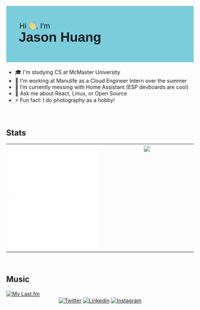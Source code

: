 ![Header Image](https://github.com/err53/err53/raw/master/header.png)
- 🎓 I'm studying CS at McMaster University
- 🔭 I'm working at Manulife as a Cloud Engineer Intern over the summer
- 🔨 I’m currently messing with Home Assistant (ESP devboards are cool)
- 💬 Ask me about React, Linux, or Open Source
- ⚡ Fun fact: I do photography as a hobby!

<br/>  

## Stats
<table>
  <tr>
    <td valign="top" width="50%">
      <div align="center">
        <img src="https://github.com/err53/github-stats/blob/master/generated/overview.svg" alt="GitHub Activity Stats" />
        <img src="https://github.com/err53/github-stats/blob/master/generated/languages.svg" alt="GitHub Language Stats" />
      </div>
    </td>
    <td valign="top" width="50%">
      <div align="center">
        <img align="center" src="https://github-profile-trophy.vercel.app/?username=err53&column=3" />
      </div>
    </td>
  </tr>
</table> 

<br/>

## Music

<a href="https://www.last.fm/user/err53">
  <img src="https://lastfm-recently-played.vercel.app/api?user=err53&count=7" alt="My Last.fm" />
</a>

<br/>

<div align="center">
  <a href="https://twitter.com/err_53" target="blank"><img align="center" src="https://cdn.jsdelivr.net/npm/simple-icons@3.0.1/icons/twitter.svg" alt="Twitter" height="30" width="30" /></a>
  <a href="https://linkedin.com/in/err53" target="blank"><img align="center" src="https://cdn.jsdelivr.net/npm/simple-icons@3.0.1/icons/linkedin.svg" alt="Linkedin" height="30" width="30" /></a>
  <a href="https://instagram.com/the.err53/" target="blank"><img align="center" src="https://cdn.jsdelivr.net/npm/simple-icons@3.0.1/icons/instagram.svg" alt="Instagram" height="30" width="30" /></a>
</div>

<!--
**err53/err53** is a ✨ _special_ ✨ repository because its `README.md` (this file) appears on your GitHub profile.

Here are some ideas to get you started:

- 🔭 I’m currently working on ...
- 🌱 I’m currently learning ...
- 👯 I’m looking to collaborate on ...
- 🤔 I’m looking for help with ...
- 💬 Ask me about ...
- 📫 How to reach me: ...
- 😄 Pronouns: ...
- ⚡ Fun fact: ...
-->
